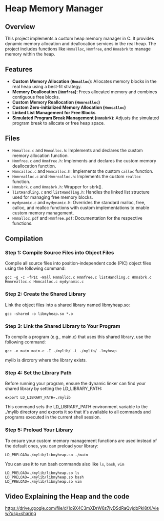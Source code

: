 # Heap Memory Manager

## Overview
This project implements a custom heap memory manager in C. It provides dynamic memory allocation and deallocation services in the real heap. The project includes functions like `Hmmalloc`, `Hmmfree`, and `Hmmsbrk` to manage memory within the heap.

## Features
- **Custom Memory Allocation (`Hmmalloc`)**: Allocates memory blocks in the real heap using a best-fit strategy.
- **Memory Deallocation (`Hmmfree`)**: Frees allocated memory and combines contiguous free blocks.
- **Custom Memory Reallocation (`Hmmrealloc`)**
- **Custom Zero-initialized Memory Allocation (`Hmmcalloc`)**
- **Linked List Management for Free Blocks**
- **Simulated Program Break Management (`Hmmsbrk`)**: Adjusts the simulated program break to allocate or free heap space.

## Files
- `Hmmalloc.c` and `Hmmalloc.h`: Implements and declares the custom memory allocation function.
- `Hmmfree.c` and `Hmmfree.h`: Implements and declares the custom memory deallocation function.
- `Hmmcalloc.c` and `Hmmcalloc.h`: Implements the custom `calloc` function.
- `Hmmrealloc.c` and `Hmmrealloc.h`: Implements the custom `realloc` function.
- `Hmmsbrk.c` and `Hmmsbrk.h`: Wrapper for sbrk().
- `listHandling.c` and `listHandling.h`: Handles the linked list structure used for managing free memory blocks.
- `mydynamic.c` and `mydynamic.h`: Overrides the standard malloc, free, calloc, and realloc functions with custom implementations to enable custom memory management. 
- `Hmmalloc.pdf` and `Hmmfree.pdf`: Documentation for the respective functions.

## Compilation

### Step 1: Compile Source Files into Object Files

Compile all source files into position-independent code (PIC) object files using the following command:

```
gcc -g -c -fPIC -Wall Hmmalloc.c Hmmfree.c listHandling.c Hmmsbrk.c Hmmrealloc.c Hmmcalloc.c mydynamic.c
```
### Step 2: Create the Shared Library
Link the object files into a shared library named libmyheap.so:
```
gcc -shared -o libmyheap.so *.o
```
### Step 3: Link the Shared Library to Your Program
To compile a program (e.g., main.c) that uses this shared library, use the following command:
```
gcc -o main main.c -I ./mylib/ -L ./mylib/ -lmyheap
```
mylib is dircrory where the library exists.

### Step 4: Set the Library Path
Before running your program, ensure the dynamic linker can find your shared library by setting the LD_LIBRARY_PATH:
```
export LD_LIBRARY_PATH=./mylib
```
This command sets the LD_LIBRARY_PATH environment variable to the ./mylib directory and exports it so that it's available to all commands and programs executed in the current shell session.

### Step 5: Preload Your Library
To ensure your custom memory management functions are used instead of the default ones, you can preload your library:
```
LD_PRELOAD=./mylib/libmyheap.so ./main
```
You can use it to run bash commands also like `ls`, `bash`, `vim`
```
LD_PRELOAD=./mylib/libmyheap.so ls
LD_PRELOAD=./mylib/libmyheap.so bash
LD_PRELOAD=./mylib/libmyheap.so vim
```

## Video Explaining the Heap and the code
https://drive.google.com/file/d/1o9X4C3mXDrW6z7iyDSdRaQvjdbPkI8tX/view?usp=sharing

<!--## Usage
-To use the heap memory manager in your projects, include the relevant header files and link the corresponding source files.
-You can make a shared library.

## Getting Started
1. Clone the repository:
   ```bash
   git clone https://github.com/salmaaliia/Heap-Memory-Manager.git
   ```
2. Include the necessary header files in your project.
   ```bash
   #include "Hmmalloc.h"
   #include "Hmmfree.h"
   ```
3. Compile the source files with your application.
   ```bash
   gcc -o app app.c listHandlinf.c Hmmalloc.c Hmmfree.c Hmmsbrk.c
   ```-->
